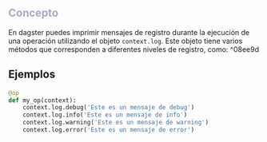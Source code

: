 
## <font color="#b2a2c7">Concepto</font>

En dagster puedes imprimir mensajes de registro durante la ejecución de una operación utilizando el objeto `context.log`. Este objeto tiene varios métodos que corresponden a diferentes niveles de registro, como: ^08ee9d

## Ejemplos

```python
@op
def my_op(context):
    context.log.debug('Este es un mensaje de debug')
    context.log.info('Este es un mensaje de info')
    context.log.warning('Este es un mensaje de warning')
    context.log.error('Este es un mensaje de error')
```

